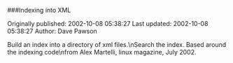 ###Indexing into XML

Originally published: 2002-10-08 05:38:27
Last updated: 2002-10-08 05:38:27
Author: Dave Pawson

Build an index into a directory of xml files.\nSearch the index. Based around the indexing code\nfrom Alex Martelli, linux magazine, July 2002.